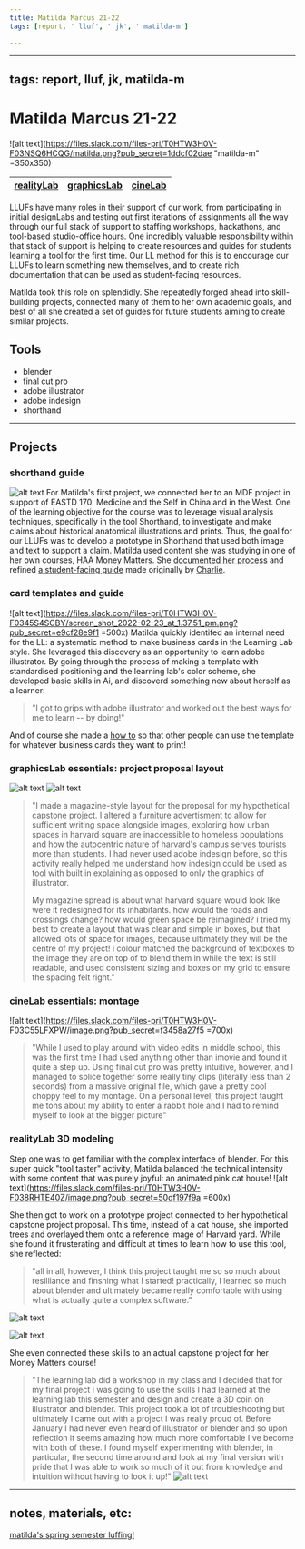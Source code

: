 ```yaml
---
title: Matilda Marcus 21-22
tags: [report, ' lluf', ' jk', ' matilda-m']

---
```


---
tags: report, lluf, jk, matilda-m
---

# Matilda Marcus 21-22


![alt text](https://files.slack.com/files-pri/T0HTW3H0V-F03NSQ6HCQG/matilda.png?pub_secret=1ddcf02dae "matilda-m" =350x350)


| [realityLab](/bA86p68MToWpzQqz9_bF8Q) | [graphicsLab](/8CstaZbWTL6-3j7tnYo6Fw) | [cineLab](/6t8nQNOJRnG4kaNfJ9hXDA) |
| -------- | -------- | -------- |

   LLUFs have many roles in their support of our work, from participating in initial designLabs and testing out first iterations of assignments all the way through our full stack of support to staffing workshops, hackathons, and tool-based studio-office hours. One incredibly valuable responsibility within that stack of support is helping to create resources and guides for students learning a tool for the first time. Our LL method for this is to encourage our LLUFs to learn something new themselves, and to create rich documentation that can be used as student-facing resources.
   
   Matilda took this role on splendidly. She repeatedly forged ahead into skill-building projects, connected many of them to her own academic goals, and best of all she created a set of guides for future students aiming to create similar projects.

## Tools
* blender
* final cut pro
* adobe illustrator
* adobe indesign
* shorthand
---

## Projects
### shorthand guide
![alt text](https://files.slack.com/files-pri/T0HTW3H0V-F03EB939A3H/shortcut_scroll_gif.gif?pub_secret=1114cd31e8)
For Matilda's first project, we connected her to an MDF project in support of EASTD 170: Medicine and the Self in China and in the West. One of the learning objective for the course was to leverage visual analysis techniques, specifically in the tool Shorthand, to investigate and make claims about historical anatomical illustrations and prints. Thus, the goal for our LLUFs was to develop a prototype in Shorthand that used both image and text to support a claim. Matilda used content she was studying in one of her own courses, HAA Money Matters. She [documented her process](https://hackmd.io/RncA4lpYTfOonLEyFRYAVg) and refined [a student-facing guide](https://hackmd.io/c3I-AF4yReaS4gw_Gmi_vA) made originally by [Charlie](/GPi4PNCGRz-oDsmsr5i90g).


### card templates and guide
![alt text](https://files.slack.com/files-pri/T0HTW3H0V-F0345S4SCBY/screen_shot_2022-02-23_at_1.37.51_pm.png?pub_secret=e9cf28e9f1 =500x)
Matilda quickly identifed an internal need for the LL: a systematic method to make business cards in the Learning Lab style. She leveraged this discovery as an opportunity to learn adobe illustrator. By going through the process of making a template with standardised positioning and the learning lab's color scheme, she developed basic skills in Ai, and discoverd something new about herself as a learner:
> "I got to grips with adobe illustrator and worked out the best ways for me to learn -- by doing!"

 And of course she made a [how to](https://hackmd.io/y3EfA5t7S_Kf79D2kRDIrg) so that other people can use the template for whatever business cards they want to print!

### graphicsLab essentials: project proposal layout
![alt text](https://files.slack.com/files-pri/T0HTW3H0V-F038C2BMBL2/screen_shot_2022-03-23_at_12.32.49_pm.png?pub_secret=dc09d8ad76)
![alt text](https://files.slack.com/files-pri/T0HTW3H0V-F038C25F3KM/screen_shot_2022-03-23_at_12.33.16_pm.png?pub_secret=bb2c374779)
> "I made a magazine-style layout for the proposal for my hypothetical capstone project. I altered a furniture advertisment to allow for sufficient writing space alongside images, exploring how urban spaces in harvard square are inaccessible to homeless populations and how the autocentric nature of harvard's campus serves tourists more than students. I had never used adobe indesign before, so this activity really helped me understand how indesign could be used as tool with built in explaining as opposed to only the graphics of illustrator.
> 
> My magazine spread is about what harvard square would look like were it redesigned for its inhabitants. how would the roads and crossings change? how would green space be reimagined? i tried my best to create a layout that was clear and simple in boxes, but that allowed lots of space for images, because ultimately they will be the centre of my project! i colour matched the background of textboxes to the image they are on top of to blend them in while the text is still readable, and used consistent sizing and boxes on my grid to ensure the spacing felt right."

### cineLab essentials: montage
![alt text](https://files.slack.com/files-pri/T0HTW3H0V-F03C55LFXPW/image.png?pub_secret=f3458a27f5 =700x)

> "While I used to play around with video edits in middle school, this was the first time I had used anything other than imovie and found it quite a step up. Using final cut pro was pretty intuitive, however, and I managed to splice together some really tiny clips (literally less than 2 seconds) from a massive original file, which gave a pretty cool choppy feel to my montage. On a personal level, this project taught me tons about my ability to enter a rabbit hole and I had to remind myself to look at the bigger picture"


### realityLab 3D modeling

Step one was to get familiar with the complex interface of blender. For this super quick "tool taster" activity, Matilda balanced the technical intensity with some content that was purely joyful: an animated pink cat house!
![alt text](https://files.slack.com/files-pri/T0HTW3H0V-F038RHTE40Z/image.png?pub_secret=50df197f9a =600x)

She then got to work on a prototype project connected to her hypothetical capstone project proposal. This time, instead of a cat house, she imported trees and overlayed them onto a reference image of Harvard yard. While she found it frusterating and difficult at times to learn how to use this tool, she reflected:
> "all in all, however, I think this project taught me so so much about resilliance and finshing what I started! practically, I learned so much about blender and ultimately became really comfortable with using what is actually quite a complex software."

![alt text](https://files.slack.com/files-pri/T0HTW3H0V-F0399520M1S/screen_shot_2022-03-29_at_2.54.17_pm.png?pub_secret=523c277369)

![alt text](https://files.slack.com/files-pri/T0HTW3H0V-F03C97M544Q/ezgif.com-gif-maker.gif?pub_secret=aa09e5c394 )

She even connected these skills to an actual capstone project for her Money Matters course!
> "The learning lab did a workshop in my class and I decided that for my final project I was going to use the skills I had learned at the learning lab this semester and design and create a 3D coin on illustrator and blender. This project took a lot of troubleshooting but ultimately I came out with a project I was really proud of. Before January I had never even heard of illustrator or blender and so upon reflection it seems amazing how much more comfortable I've become with both of these. I found myself experimenting with blender, in particular, the second time around and look at my final version with pride that I was able to work so much of it out from knowledge and intuition without having to look it up!"
![alt text](https://files.slack.com/files-pri/T0HTW3H0V-F03EB95M17Z/money_matters_final_gif.gif?pub_secret=5dca4a5a43)


---

## notes, materials, etc:
[matilda's spring semester luffing!](/JiyOPPCpTzK7fMu5cibGmg)